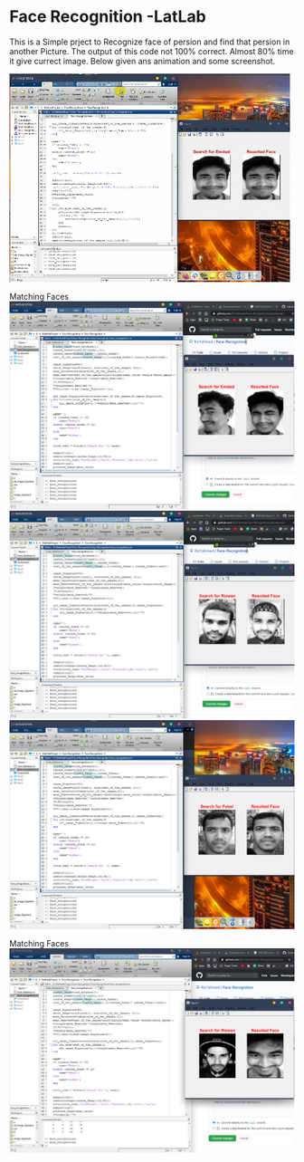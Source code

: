 # Face Recognition -LatLab

This is a Simple prject to Recognize face of persion and find that persion in another Picture. The output of this code not 100% correct. Almost 80% time it give currect image. Below given ans animation and some screenshot.

![Screenshot](https://github.com/Riz1ahmed/Face-Recognition/blob/main/Screenshot/animationView.gif "Preview")

Matching Faces
![Screenshot](https://github.com/Riz1ahmed/Face-Recognition/blob/main/Screenshot/match.jpg "Preview")
![Screenshot](https://github.com/Riz1ahmed/Face-Recognition/blob/main/Screenshot/match2.jpg "Preview")
![Screenshot](https://github.com/Riz1ahmed/Face-Recognition/blob/main/Screenshot/match4.jpg "Preview")

Matching Faces
![Screenshot](https://github.com/Riz1ahmed/Face-Recognition/blob/main/Screenshot/Mismatch.jpg "Preview")

